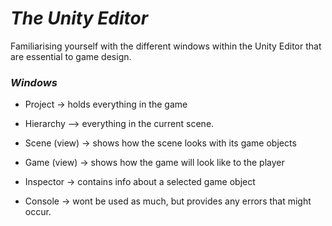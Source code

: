 # ***The Unity Editor***
Familiarising yourself with the different windows within the Unity Editor that are essential to game design.

### ***Windows***
- Project → holds everything in the game

- Hierarchy --> everything in the current scene.

- Scene (view) → shows how the scene looks with its game objects

- Game (view) → shows how the game will look like to the player

- Inspector → contains info about a selected game object

- Console → wont be used as much, but provides any errors that might occur.